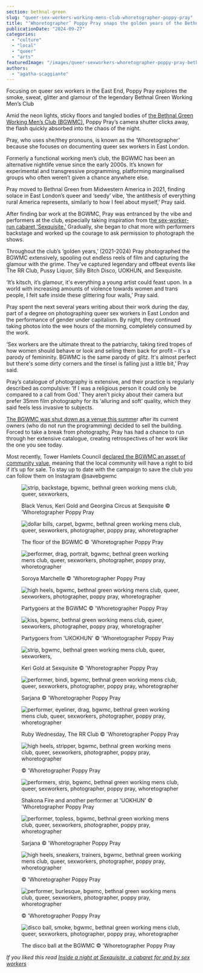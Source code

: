 ```yaml
---
section: bethnal-green
slug: "queer-sex-workers-working-mens-club-whoretographer-poppy-pray"
title: "‘Whoretographer’ Poppy Pray snaps the golden years of the Bethnal Green Working Men’s Club"
publicationDate: "2024-09-27"
categories: 
  - "culture"
  - "local"
  - "queer"
  - "arts"
featuredImage: "/images/queer-sexworkers-whoretographer-poppy-pray-bethnal-green-working-mens-club-34.jpg"
authors: 
  - "agatha-scaggiante"
---
```


Focusing on queer sex workers in the East End, Poppy Pray explores the smoke, sweat, glitter and glamour of the legendary Bethnal Green Working Men’s Club

Amid the neon lights, sticky floors and tangled bodies of [the Bethnal Green Working Men’s Club (BGWMC),](https://bethnalgreenlondon.co.uk/bethnal-green-working-mens-club-margo-marshall-interview/) Poppy Pray’s camera shutter clicks away, the flash quickly absorbed into the chaos of the night.

Pray, who uses she/they pronouns, is known as the ‘Whoretographer’ because she focuses on documenting queer sex workers in East London.

Formerly a functional working men’s club, the BGWMC has been an alternative nightlife venue since the early 2000s. It’s known for experimental and transgressive programming, platforming marginalised groups who often weren’t given a chance anywhere else.

Pray moved to Bethnal Green from Midwestern America in 2021, finding solace in East London’s queer and ‘seedy’ vibe, ‘the antithesis of everything rural America represents, similarly to how I feel about myself,’ Pray said.

After finding bar work at the BGWMC, Pray was entranced by the vibe and performers at the club, especially taking inspiration from t[he sex-worker-run cabaret ‘Sexquisite.’](https://bethnalgreenlondon.co.uk/sexquisite-sex-workers-cabaret-bethnal-green-working-mens-club/) Gradually, she began to chat more with performers backstage and worked up the courage to ask permission to photograph the shows.

Throughout the club’s ‘golden years,’ (2021-2024) Pray photographed the BGWMC extensively, spooling out endless reels of film and capturing the glamour with the grime. They’ve captured legendary and offbeat events like The RR Club, Pussy Liquor, Silly Bitch Disco, UOKHUN, and Sexquisite.

‘It’s kitsch, it’s glamour, it's everything a young artist could feast upon. In a world with increasing amounts of violence towards women and trans people, I felt safe inside these glittering four walls,’ Pray said.

Pray spent the next several years writing about their work during the day, part of a degree on photographing queer sex workers in East London and the performance of gender under capitalism. By night, they continued taking photos into the wee hours of the morning, completely consumed by the work.

‘Sex workers are the ultimate threat to the patriarchy, taking tired tropes of how women should behave or look and selling them back for profit – it's a parody of femininity. BGWMC is the same parody of glitz. It's almost perfect but there's some dirty corners and the tinsel is falling just a little bit,’ Pray said.

Pray’s catalogue of photography is extensive, and their practice is regularly described as compulsive: ‘If I was a religious person it could only be compared to a call from God.’ They aren’t picky about their camera but prefer 35mm film photography for its ‘alluring and soft’ quality, which they said feels less invasive to subjects.

[The BGWMC was shut down as a venue this summe](https://www.dazeddigital.com/life-culture/article/63259/1/help-save-bethnal-green-working-mens-club-london-closure-queer-venues)r after its current owners (who do not run the programming) decided to sell the building. Forced to take a break from photography, Pray has had a chance to run through her extensive catalogue, creating retrospectives of her work like the one you see today.

Most recently, Tower Hamlets Council [declared the BGWMC an asset of community value](https://bethnalgreenlondon.co.uk/rally-save-bgwmc-working-mens-club-queer-friendly-venue/), meaning that the local community will have a right to bid if it’s up for sale. To stay up to date with the campaign to save the club you can follow them on Instagram @savebgwmc

<figure>

![strip, backstage, bgwmc, bethnal green working mens club, queer, sexworkers,](/images/queer-sexworkers-whoretographer-poppy-pray-bethnal-green-working-mens-club-42-1024x679.jpg)

<figcaption>

Black Venus, Keri Gold and Georgina Circus at Sexquisite © 'Whoretographer Poppy Pray

</figcaption>

</figure>

<figure>

![dollar bills, carpet, bgwmc, bethnal green working mens club, queer, sexworkers, photographer, poppy pray, whoretographer](/images/queer-sexworkers-whoretographer-poppy-pray-bethnal-green-working-mens-club-21-1024x679.jpg)

<figcaption>

The floor of the BGWMC © 'Whoretographer Poppy Pray

</figcaption>

</figure>

<figure>

![performer, drag, portrait, bgwmc, bethnal green working mens club, queer, sexworkers, photographer, poppy pray, whoretographer](/images/queer-sexworkers-whoretographer-poppy-pray-bethnal-green-working-mens-club-19.jpg)

<figcaption>

Soroya Marchelle © 'Whoretographer Poppy Pray

</figcaption>

</figure>

<figure>

![high heels, bgwmc, bethnal green working mens club, queer, sexworkers, photographer, poppy pray, whoretographer](/images/queer-sexworkers-whoretographer-poppy-pray-bethnal-green-working-mens-club-12-1024x679.jpg)

<figcaption>

Partygoers at the BGWMC © 'Whoretographer Poppy Pray

</figcaption>

</figure>

<figure>

![kiss, bgwmc, bethnal green working mens club, queer, sexworkers, photographer, poppy pray, whoretographer](/images/queer-sexworkers-whoretographer-poppy-pray-bethnal-green-working-mens-club-25-1024x679.jpg)

<figcaption>

Partygoers from 'UKOKHUN' © 'Whoretographer Poppy Pray

</figcaption>

</figure>

<figure>

![strip, bgwmc, bethnal green working mens club, queer, sexworkers,](/images/queer-sexworkers-whoretographer-poppy-pray-bethnal-green-working-mens-club-41-1024x679.jpg)

<figcaption>

Keri Gold at Sexquisite © 'Whoretographer Poppy Pray

</figcaption>

</figure>

<figure>

![performer, bindi, bgwmc, bethnal green working mens club, queer, sexworkers, photographer, poppy pray, whoretographer](/images/queer-sexworkers-whoretographer-poppy-pray-bethnal-green-working-mens-club-22.jpg)

<figcaption>

Sarjana © 'Whoretographer Poppy Pray

</figcaption>

</figure>

<figure>

![performer, eyeliner, drag, bgwmc, bethnal green working mens club, queer, sexworkers, photographer, poppy pray, whoretographer](/images/queer-sexworkers-whoretographer-poppy-pray-bethnal-green-working-mens-club-23.jpg)

<figcaption>

Ruby Wednesday, The RR Club © 'Whoretographer Poppy Pray

</figcaption>

</figure>

<figure>

![high heels, stripper, bgwmc, bethnal green working mens club, queer, sexworkers, photographer, poppy pray, whoretographer](/images/queer-sexworkers-whoretographer-poppy-pray-bethnal-green-working-mens-club-30-1024x679.jpg)

<figcaption>

© 'Whoretographer Poppy Pray

</figcaption>

</figure>

<figure>

![performers, strip, bgwmc, bethnal green working mens club, queer, sexworkers, photographer, poppy pray, whoretographer](/images/queer-sexworkers-whoretographer-poppy-pray-bethnal-green-working-mens-club-34-1024x679.jpg)

<figcaption>

Shakona Fire and another performer at 'UOKHUN' © 'Whoretographer Poppy Pray

</figcaption>

</figure>

<figure>

![performer, topless, bgwmc, bethnal green working mens club, queer, sexworkers, photographer, poppy pray, whoretographer](/images/queer-sexworkers-whoretographer-poppy-pray-bethnal-green-working-mens-club-13-1024x679.jpg)

<figcaption>

Sarjana © 'Whoretographer Poppy Pray

</figcaption>

</figure>

<figure>

![high heels, sneakers, trainers, bgwmc, bethnal green working mens club, queer, sexworkers, photographer, poppy pray, whoretographer](/images/queer-sexworkers-whoretographer-poppy-pray-bethnal-green-working-mens-club-36-1024x679.jpg)

<figcaption>

© 'Whoretographer Poppy Pray

</figcaption>

</figure>

<figure>

![performer, burlesque, bgwmc, bethnal green working mens club, queer, sexworkers, photographer, poppy pray, whoretographer](/images/queer-sexworkers-whoretographer-poppy-pray-bethnal-green-working-mens-club-14.jpg)

<figcaption>

© 'Whoretographer Poppy Pray

</figcaption>

</figure>

<figure>

![disco ball, smoke, bgwmc, bethnal green working mens club, queer, sexworkers, photographer, poppy pray, whoretographer](/images/queer-sexworkers-whoretographer-poppy-pray-bethnal-green-working-mens-club-9-1024x679.jpg)

<figcaption>

The disco ball at the BGWMC © 'Whoretographer Poppy Pray

</figcaption>

</figure>

_If you liked this read [Inside a night at Sexquisite, a cabaret for and by sex workers](https://bethnalgreenlondon.co.uk/sexquisite-sex-workers-cabaret-bethnal-green-working-mens-club/)_
